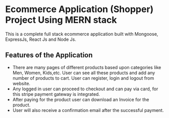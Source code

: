 # Ecommerce Application (Shopper) Project Using MERN stack

This is a complete full stack ecommerce application built with Mongoose, ExpressJs, React Js and Node Js.

## Features of the Application
* There are many pages of different products based upon categories like Men, Women, Kids,etc. User can see all these products and add any number of products to cart. User can register, login and logout from website.
* Any logged in user can proceed to checkout and can pay via card, for this stripe payment gateway is integrated.
* After paying for the product user can download an Invoice for the product.
* User will also receive a confirmation email after the successful payment.

